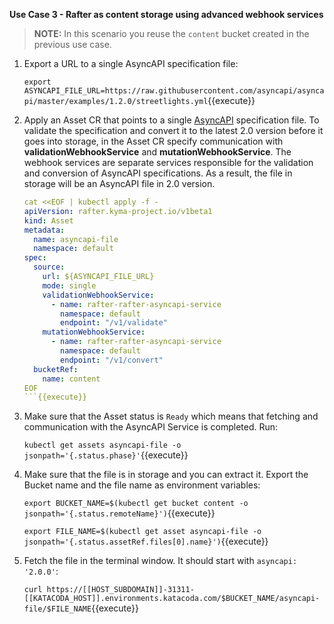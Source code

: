 **Use Case 3 - Rafter as content storage using advanced webhook services**

>**NOTE:** In this scenario you reuse the `content` bucket created in the previous use case.

1. Export a URL to a single AsyncAPI specification file:

   `export ASYNCAPI_FILE_URL=https://raw.githubusercontent.com/asyncapi/asyncapi/master/examples/1.2.0/streetlights.yml`{{execute}}

2. Apply an Asset CR that points to a single [AsyncAPI](https://asyncapi.org/) specification file. To validate the specification and convert it to the latest 2.0 version before it goes into storage, in the Asset CR specify communication with **validationWebhookService** and **mutationWebhookService**. The webhook services are separate services responsible for the validation and conversion of AsyncAPI specifications. As a result, the file in storage will be an AsyncAPI file in 2.0 version.

   ```yaml
   cat <<EOF | kubectl apply -f -
   apiVersion: rafter.kyma-project.io/v1beta1
   kind: Asset
   metadata:
     name: asyncapi-file
     namespace: default
   spec:
     source:
       url: ${ASYNCAPI_FILE_URL}
       mode: single
       validationWebhookService:
         - name: rafter-rafter-asyncapi-service
           namespace: default
           endpoint: "/v1/validate"
       mutationWebhookService:
         - name: rafter-rafter-asyncapi-service
           namespace: default
           endpoint: "/v1/convert"
     bucketRef:
       name: content
   EOF
   ```{{execute}}

3. Make sure that the Asset status is `Ready` which means that fetching and communication with the AsyncAPI Service is completed. Run:

   `kubectl get assets asyncapi-file -o jsonpath='{.status.phase}'`{{execute}}

4. Make sure that the file is in storage and you can extract it. Export the Bucket name and the file name as environment variables:

   `export BUCKET_NAME=$(kubectl get bucket content -o jsonpath='{.status.remoteName}')`{{execute}}

   `export FILE_NAME=$(kubectl get asset asyncapi-file -o jsonpath='{.status.assetRef.files[0].name}')`{{execute}}

5. Fetch the file in the terminal window. It should start with `asyncapi: '2.0.0'`:

   `curl https://[[HOST_SUBDOMAIN]]-31311-[[KATACODA_HOST]].environments.katacoda.com/$BUCKET_NAME/asyncapi-file/$FILE_NAME`{{execute}}
